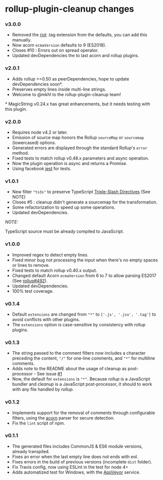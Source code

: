 # rollup-plugin-cleanup changes

### v3.0.0
- Removed the [riot](http://riotjs.com/) .tag extension from the defaults, you can add this manually.
- Now acorn `ecmaVersion` defaults to 9 (ES2018).
- Closes #10 : Errors out on spread operator.
- Updated devDependencies the to last acorn and rollup plugins.

### v2.0.1
- Adds rollup >=0.50 as peerDependencies, hope to update devDependencies soon\*.
- Preserves empty lines inside multi-line strings.
- Welcome to @mkhl to the rollup-plugin-cleanup team!

\* MagicString v0.24.x has great enhancements, but it needs testing with this plugin.

### v2.0.0
- Requires node v4.2 or later.
- Emission of source map honors the Rollup `sourceMap` or `sourcemap` (lowercased) options.
- Generated errors are displayed through the standard Rollup's `error` method.
- Fixed tests to match rollup v0.48.x parameters and async operation.
- Now the plugin operation is async and returns a Promise.
- Using facebook [jest](http://facebook.github.io/jest/) for tests.

### v1.0.1
- New filter `"ts3s"` to preserve TypeScript [Triple-Slash Directives](https://www.typescriptlang.org/docs/handbook/triple-slash-directives.html) (See NOTE)
- Closes #5 : cleanup didn't generate a sourcemap for the transformation.
- Some refactorization to speed up some operations.
- Updated devDependencies.

*NOTE:*

TypeScript source must be already compiled to JavaScript.

### v1.0.0
- Improved regex to detect empty lines.
- Fixed minor bug not processing the input when there's no empty spaces or lines to remove.
- Fixed tests to match rollup v0.40.x output.
- Changed default Acorn `ecmaVersion` from 6 to 7 to allow parsing ES2017 (See [rollup#492](https://github.com/rollup/rollup/issues/492)).
- Updated devDependencies.
- 100% test coverage.

### v0.1.4
- Default `extensions` are changed from `"*"` to `['.js', '.jsx', '.tag']` to avoid conflicts with other plugins.
- The `extensions` option is case-sensitive by consistency with rollup plugins.

### v0.1.3
- The string passed to the comment filters now includes a character preceding the content, `"/"` for one-line comments, and `"*"` for multiline comments.
- Adds note to the README about the usage of cleanup as post-processor - See issue [#1](https://github.com/aMarCruz/rollup-plugin-cleanup/issues/1)
- Now, the default for `extensions` is `"*"`. Because _rollup_ is a JavaScript bundler and _cleanup_ is a JavaScript post-processor, it should to work with any file handled by _rollup_.

### v0.1.2
- Implements support for the removal of comments through configurable filters, using the [acorn](https://github.com/ternjs/acorn) parser for secure detection.
- Fix the `lint` script of npm.

### v0.1.1
- The generated files includes CommonJS & ES6 module versions, already transpiled.
- Fixes an error when the last empty line does not ends with eol.
- Fixes errors in the build of previous versions (incomplete `dist` folder).
- Fix Travis config, now using ESLint in the test for node 4+
- Adds automatized test for Windows, with the [AppVeyor](https://ci.appveyor.com/) service.
